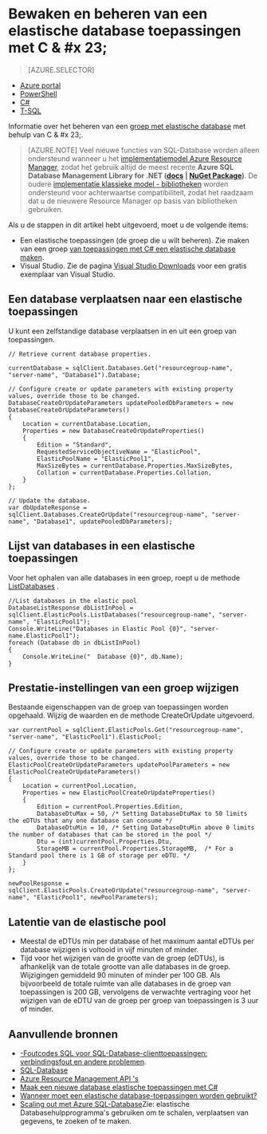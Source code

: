 <properties
    pageTitle="Bewaken en beheren van een elastische database toepassingen met C# | Microsoft Azure"
    description="C#-database ontwikkelingstechnieken voor het beheer van een SQL-Database Azure elastische database toepassingen gebruiken."
    services="sql-database"
    documentationCenter=""
    authors="stevestein"
    manager="jhubbard"
    editor=""/>

<tags
    ms.service="sql-database"
    ms.devlang="NA"
    ms.topic="article"
    ms.tgt_pltfrm="csharp"
    ms.workload="data-management"
    ms.date="10/04/2016"
    ms.author="sstein"/>

# <a name="monitor-and-manage-an-elastic-database-pool-with-cx23"></a>Bewaken en beheren van een elastische database toepassingen met C & #x 23; 

> [AZURE.SELECTOR]
- [Azure portal](sql-database-elastic-pool-manage-portal.md)
- [PowerShell](sql-database-elastic-pool-manage-powershell.md)
- [C#](sql-database-elastic-pool-manage-csharp.md)
- [T-SQL](sql-database-elastic-pool-manage-tsql.md)


Informatie over het beheren van een [groep met elastische database](sql-database-elastic-pool.md) met behulp van C & #x 23;. 

>[AZURE.NOTE] Veel nieuwe functies van SQL-Database worden alleen ondersteund wanneer u het [implementatiemodel Azure Resource Manager](../azure-resource-manager/resource-group-overview.md), zodat het gebruik altijd de meest recente **Azure SQL Database Management Library for .NET ([docs](https://msdn.microsoft.com/library/azure/mt349017.aspx) | [NuGet Package](https://www.nuget.org/packages/Microsoft.Azure.Management.Sql))**. De oudere [implementatie klassieke model - bibliotheken](https://www.nuget.org/packages/Microsoft.WindowsAzure.Management.Sql) worden ondersteund voor achterwaartse compatibiliteit, zodat het raadzaam dat u de nieuwere Resource Manager op basis van bibliotheken gebruiken.

Als u de stappen in dit artikel hebt uitgevoerd, moet u de volgende items:

- Een elastische toepassingen (de groep die u wilt beheren). Zie maken van een groep [van toepassingen met C# een elastische database maken](sql-database-elastic-pool-create-csharp.md).
- Visual Studio. Zie de pagina [Visual Studio Downloads](https://www.visualstudio.com/downloads/download-visual-studio-vs) voor een gratis exemplaar van Visual Studio.


## <a name="move-a-database-into-an-elastic-pool"></a>Een database verplaatsen naar een elastische toepassingen

U kunt een zelfstandige database verplaatsen in en uit een groep van toepassingen.  

    // Retrieve current database properties.

    currentDatabase = sqlClient.Databases.Get("resourcegroup-name", "server-name", "Database1").Database;

    // Configure create or update parameters with existing property values, override those to be changed.
    DatabaseCreateOrUpdateParameters updatePooledDbParameters = new DatabaseCreateOrUpdateParameters()
    {
        Location = currentDatabase.Location,
        Properties = new DatabaseCreateOrUpdateProperties()
        {
            Edition = "Standard",
            RequestedServiceObjectiveName = "ElasticPool",
            ElasticPoolName = "ElasticPool1",
            MaxSizeBytes = currentDatabase.Properties.MaxSizeBytes,
            Collation = currentDatabase.Properties.Collation,
        }
    };

    // Update the database.
    var dbUpdateResponse = sqlClient.Databases.CreateOrUpdate("resourcegroup-name", "server-name", "Database1", updatePooledDbParameters);

## <a name="list-databases-in-an-elastic-pool"></a>Lijst van databases in een elastische toepassingen

Voor het ophalen van alle databases in een groep, roept u de methode [ListDatabases](https://msdn.microsoft.com/library/microsoft.azure.management.sql.elasticpooloperationsextensions.listdatabases) .

    //List databases in the elastic pool
    DatabaseListResponse dbListInPool = sqlClient.ElasticPools.ListDatabases("resourcegroup-name", "server-name", "ElasticPool1");
    Console.WriteLine("Databases in Elastic Pool {0}", "server-name.ElasticPool1");
    foreach (Database db in dbListInPool)
    {
        Console.WriteLine("  Database {0}", db.Name);
    }

## <a name="change-performance-settings-of-a-pool"></a>Prestatie-instellingen van een groep wijzigen

Bestaande eigenschappen van de groep van toepassingen worden opgehaald. Wijzig de waarden en de methode CreateOrUpdate uitgevoerd.

    var currentPool = sqlClient.ElasticPools.Get("resourcegroup-name", "server-name", "ElasticPool1").ElasticPool;

    // Configure create or update parameters with existing property values, override those to be changed.
    ElasticPoolCreateOrUpdateParameters updatePoolParameters = new ElasticPoolCreateOrUpdateParameters()
    {
        Location = currentPool.Location,
        Properties = new ElasticPoolCreateOrUpdateProperties()
        {
            Edition = currentPool.Properties.Edition,
            DatabaseDtuMax = 50, /* Setting DatabaseDtuMax to 50 limits the eDTUs that any one database can consume */
            DatabaseDtuMin = 10, /* Setting DatabaseDtuMin above 0 limits the number of databases that can be stored in the pool */
            Dtu = (int)currentPool.Properties.Dtu,
            StorageMB = currentPool.Properties.StorageMB,  /* For a Standard pool there is 1 GB of storage per eDTU. */
        }
    };

    newPoolResponse = sqlClient.ElasticPools.CreateOrUpdate("resourcegroup-name", "server-name", "ElasticPool1", newPoolParameters);


## <a name="latency-of-elastic-pool-operations"></a>Latentie van de elastische pool

- Meestal de eDTUs min per database of het maximum aantal eDTUs per database wijzigen is voltooid in vijf minuten of minder.
- Tijd voor het wijzigen van de grootte van de groep (eDTUs), is afhankelijk van de totale grootte van alle databases in de groep. Wijzigingen gemiddeld 90 minuten of minder per 100 GB. Als bijvoorbeeld de totale ruimte van alle databases in de groep van toepassingen is 200 GB, vervolgens de verwachte vertraging voor het wijzigen van de eDTU van de groep per groep van toepassingen is 3 uur of minder.




## <a name="additional-resources"></a>Aanvullende bronnen

- [-Foutcodes SQL voor SQL-Database-clienttoepassingen: verbindingsfout en andere problemen](sql-database-develop-error-messages.md).
- [SQL-Database](https://azure.microsoft.com/documentation/services/sql-database/)
- [Azure Resource Management API 's](https://msdn.microsoft.com/library/azure/dn948464.aspx)
- [Maak een nieuwe database elastische toepassingen met C#](sql-database-elastic-pool-create-csharp.md)
- [Wanneer moet een elastische database-toepassingen worden gebruikt?](sql-database-elastic-pool-guidance.md)
- [Scaling out met Azure SQL-Database](sql-database-elastic-scale-introduction.md)Zie: elastische Databasehulpprogramma's gebruiken om te schalen, verplaatsen van gegevens, te zoeken of te maken.

